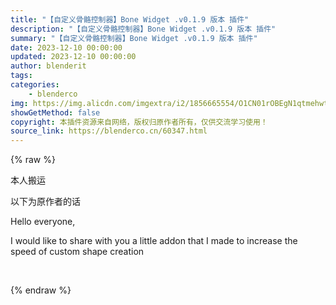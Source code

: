 ```yaml
---
title: "【自定义骨骼控制器】Bone Widget .v0.1.9 版本 插件"
description: "【自定义骨骼控制器】Bone Widget .v0.1.9 版本 插件"
summary: "【自定义骨骼控制器】Bone Widget .v0.1.9 版本 插件"
date: 2023-12-10 00:00:00
updated: 2023-12-10 00:00:00
author: blenderit
tags: 
categories:
    - blenderco
img: https://img.alicdn.com/imgextra/i2/1856665554/O1CN01rOBEgN1qtmehwtIBa_!!1856665554.jpg
showGetMethod: false
copyright: 本插件资源来自网络，版权归原作者所有，仅供交流学习使用！
source_link: https://blenderco.cn/60347.html
---
```


{% raw %}
<p>本人搬运</p><p>以下为原作者的话</p><p>Hello everyone,</p><p>I would like to share with you a little addon that I made to increase the speed of custom shape creation</p><p> </p>
<div style="display: none">blenderco</div>
{% endraw %}
